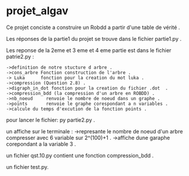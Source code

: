 # projet_algav



Ce projet conciste a construire un Robdd a partir d'une table de vérité .

Les réponses de la partie1 du projet se trouve dans le fichier partie1.py .

Les reponse de la 2eme et 3 eme et 4 eme partie est dans le fichier patrie2.py :

    ->definition de notre stucture d arbre .
    ->cons_arbre Fonction construction de l'arbre .
    -> Luka      fonction pour la creation du mot luka .
    ->compression (Question 2.8) .
    ->digraph_in_dot fonction pour la creation du fichier .dot  .
    ->compression_bdd (la compression d'un arbre en ROBDD) . 
    ->nb_noeud     renvoie le nombre de noeud dans un graphe . 
    ->points       renvoie le graphe corespondant a n variables . 
    ->calcule du temps d'excution de la fonction points . 


pour lancer le fichier: py partie2.py . 

un affiche sur le terminale : 
    ->represante le nombre de noeud d'un arbre compresser avec 6 variable sur 2^(100)+1 . 
    ->affiche dune garaphe corepondant  a la variable 3 .
                           


un fichier qst.10.py contient une fonction compression_bdd .

un fichier test.py.

